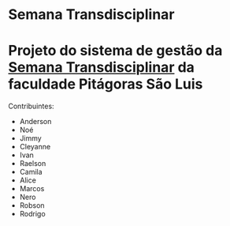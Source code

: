 Semana Transdisciplinar
=======================

 # Projeto do sistema de gestão da [Semana Transdisciplinar](http://esc.electro-cloud.com/) da faculdade Pitágoras São Luis

 Contribuintes:
 
   * Anderson
   * Noé
   * Jimmy
   * Cleyanne
   * Ivan
   * Raelson
   * Camila
   * Alice
   * Marcos
   * Nero
   * Robson
   * Rodrigo

